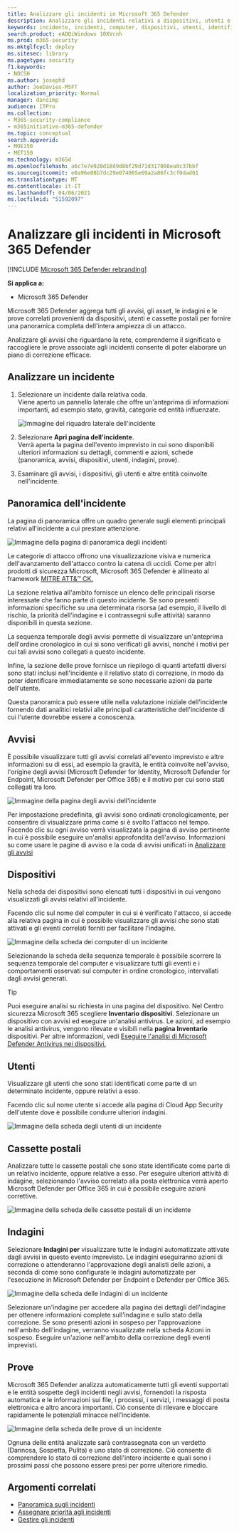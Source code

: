 ```yaml
---
title: Analizzare gli incidenti in Microsoft 365 Defender
description: Analizzare gli incidenti relativi a dispositivi, utenti e cassette postali.
keywords: incidente, incidenti, computer, dispositivi, utenti, identificare, posta, posta elettronica, cassetta postale, indagine, grafico, prova
search.product: eADQiWindows 10XVcnh
ms.prod: m365-security
ms.mktglfcycl: deploy
ms.sitesec: library
ms.pagetype: security
f1.keywords:
- NOCSH
ms.author: josephd
author: JoeDavies-MSFT
localization_priority: Normal
manager: dansimp
audience: ITPro
ms.collection:
- M365-security-compliance
- m365initiative-m365-defender
ms.topic: conceptual
search.appverid:
- MOE150
- MET150
ms.technology: m365d
ms.openlocfilehash: a6c7e7e920d18d9d8bf29d71d317008ea0c37bbf
ms.sourcegitcommit: e0a96e08b7dc29e074065e69a2a86fc3cf0dad01
ms.translationtype: MT
ms.contentlocale: it-IT
ms.lasthandoff: 04/06/2021
ms.locfileid: "51592097"
---
```

# <a name="investigate-incidents-in-microsoft-365-defender"></a>Analizzare gli incidenti in Microsoft 365 Defender

[!INCLUDE [Microsoft 365 Defender rebranding](../includes/microsoft-defender.md)]


**Si applica a:**

- Microsoft 365 Defender

Microsoft 365 Defender aggrega tutti gli avvisi, gli asset, le indagini e le prove correlati provenienti da dispositivi, utenti e cassette postali per fornire una panoramica completa dell'intera ampiezza di un attacco.

Analizzare gli avvisi che riguardano la rete, comprenderne il significato e raccogliere le prove associate agli incidenti consente di poter elaborare un piano di correzione efficace.

## <a name="investigate-an-incident"></a>Analizzare un incidente

1. Selezionare un incidente dalla relativa coda. <BR> Viene aperto un pannello laterale che offre un'anteprima di informazioni importanti, ad esempio stato, gravità, categorie ed entità influenzate.

    ![Immagine del riquadro laterale dell'incidente](../../media/incident-side-panel.png)

2. Selezionare **Apri pagina dell'incidente**. <BR> Verrà aperta la pagina dell'evento imprevisto in cui sono disponibili ulteriori informazioni su dettagli, commenti e azioni, schede (panoramica, avvisi, dispositivi, utenti, indagini, prove).

3. Esaminare gli avvisi, i dispositivi, gli utenti e altre entità coinvolte nell'incidente.

## <a name="incident-overview"></a>Panoramica dell'incidente

La pagina di panoramica offre un quadro generale sugli elementi principali relativi all'incidente a cui prestare attenzione.

![Immagine della pagina di panoramica degli incidenti](../../media/incidents-overview.png)

Le categorie di attacco offrono una visualizzazione visiva e numerica dell'avanzamento dell'attacco contro la catena di uccidi. Come per altri prodotti di sicurezza Microsoft, Microsoft 365 Defender è allineato al framework [MITRE ATT&&trade; CK.](https://attack.mitre.org/)

La sezione relativa all'ambito fornisce un elenco delle principali risorse interessate che fanno parte di questo incidente. Se sono presenti informazioni specifiche su una determinata risorsa (ad esempio, il livello di rischio, la priorità dell'indagine e i contrassegni sulle attività) saranno disponibili in questa sezione.

La sequenza temporale degli avvisi permette di visualizzare un'anteprima dell'ordine cronologico in cui si sono verificati gli avvisi, nonché i motivi per cui tali avvisi sono collegati a questo incidente.

Infine, la sezione delle prove fornisce un riepilogo di quanti artefatti diversi sono stati inclusi nell'incidente e il relativo stato di correzione, in modo da poter identificare immediatamente se sono necessarie azioni da parte dell'utente.

Questa panoramica può essere utile nella valutazione iniziale dell'incidente fornendo dati analitici relativi alle principali caratteristiche dell'incidente di cui l'utente dovrebbe essere a conoscenza.

## <a name="alerts"></a>Avvisi

È possibile visualizzare tutti gli avvisi correlati all'evento imprevisto e altre informazioni su di essi, ad esempio la gravità, le entità coinvolte nell'avviso, l'origine degli avvisi (Microsoft Defender for Identity, Microsoft Defender for Endpoint, Microsoft Defender per Office 365) e il motivo per cui sono stati collegati tra loro.

![Immagine della pagina degli avvisi dell'incidente](../../media/incident-alerts.png)

Per impostazione predefinita, gli avvisi sono ordinati cronologicamente, per consentire di visualizzare prima come si è svolto l'attacco nel tempo. Facendo clic su ogni avviso verrà visualizzata la pagina di avviso pertinente in cui è possibile eseguire un'analisi approfondita dell'avviso. Informazioni su come usare le pagine di avviso e la coda di avvisi unificati in [Analizzare gli avvisi](investigate-alerts.md)

## <a name="devices"></a>Dispositivi

Nella scheda dei dispositivi sono elencati tutti i dispositivi in cui vengono visualizzati gli avvisi relativi all'incidente.

Facendo clic sul nome del computer in cui si è verificato l'attacco, si accede alla relativa pagina in cui è possibile visualizzare gli avvisi che sono stati attivati e gli eventi correlati forniti per facilitare l'indagine.

![Immagine della scheda dei computer di un incidente](../../media/incident-machines.png)

Selezionando la scheda della sequenza temporale è possibile scorrere la sequenza temporale del computer e visualizzare tutti gli eventi e i comportamenti osservati sul computer in ordine cronologico, intervallati dagli avvisi generati.

> [!TIP]
> Puoi eseguire analisi su richiesta in una pagina del dispositivo. Nel Centro sicurezza Microsoft 365 scegliere **Inventario dispositivi**. Selezionare un dispositivo con avvisi ed eseguire un'analisi antivirus. Le azioni, ad esempio le analisi antivirus, vengono rilevate e visibili nella **pagina Inventario** dispositivi. Per altre informazioni, vedi [Eseguire l'analisi di Microsoft Defender Antivirus nei dispositivi.](/microsoft-365/security/defender-endpoint/respond-machine-alerts#run-microsoft-defender-antivirus-scan-on-devices)


## <a name="users"></a>Utenti

Visualizzare gli utenti che sono stati identificati come parte di un determinato incidente, oppure relativi a esso.

Facendo clic sul nome utente si accede alla pagina di Cloud App Security dell'utente dove è possibile condurre ulteriori indagini.

![Immagine della scheda degli utenti di un incidente](../../media/incident-users.png)

## <a name="mailboxes"></a>Cassette postali

Analizzare tutte le cassette postali che sono state identificate come parte di un relativo incidente, oppure relative a esso. Per eseguire ulteriori attività di indagine, selezionando l'avviso correlato alla posta elettronica verrà aperto Microsoft Defender per Office 365 in cui è possibile eseguire azioni correttive.

![Immagine della scheda delle cassette postali di un incidente](../../media/incident-mailboxes.png)

## <a name="investigations"></a>Indagini

Selezionare **Indagini per** visualizzare tutte le indagini automatizzate attivate dagli avvisi in questo evento imprevisto. Le indagini eseguiranno azioni di correzione o attenderanno l'approvazione degli analisti delle azioni, a seconda di come sono configurate le indagini automatizzate per l'esecuzione in Microsoft Defender per Endpoint e Defender per Office 365.

![Immagine della scheda delle indagini di un incidente](../../media/incident-investigations.png)

Selezionare un'indagine per accedere alla pagina dei dettagli dell'indagine per ottenere informazioni complete sull'indagine e sullo stato della correzione. Se sono presenti azioni in sospeso per l'approvazione nell'ambito dell'indagine, verranno visualizzate nella scheda Azioni in sospeso. Eseguire un'azione nell'ambito della correzione degli eventi imprevisti.

## <a name="evidence"></a>Prove

Microsoft 365 Defender analizza automaticamente tutti gli eventi supportati e le entità sospette degli incidenti negli avvisi, fornendoti la risposta automatica e le informazioni sui file, i processi, i servizi, i messaggi di posta elettronica e altro ancora importanti. Ciò consente di rilevare e bloccare rapidamente le potenziali minacce nell'incidente.

![Immagine della scheda delle prove di un incidente](../../media/incident-evidence.png)

Ognuna delle entità analizzate sarà contrassegnata con un verdetto (Dannosa, Sospetta, Pulita) e uno stato di correzione. Ciò consente di comprendere lo stato di correzione dell'intero incidente e quali sono i prossimi passi che possono essere presi per porre ulteriore rimedio.

## <a name="related-topics"></a>Argomenti correlati

- [Panoramica sugli incidenti](incidents-overview.md)
- [Assegnare priorità agli incidenti](incident-queue.md)
- [Gestire gli incidenti](manage-incidents.md)

